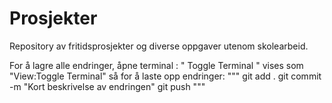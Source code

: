 # Prosjekter
Repository av fritidsprosjekter og diverse oppgaver utenom skolearbeid.

For å lagre alle endringer, åpne terminal : " Toggle Terminal " vises som "View:Toggle Terminal"
så for å laste opp endringer:
"""
git add .
git commit -m "Kort beskrivelse av endringen"
git push
"""

